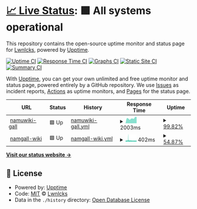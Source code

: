 # [📈 Live Status](https://Lwnlcks.github.io/namgall-status): <!--live status--> **🟩 All systems operational**

This repository contains the open-source uptime monitor and status page for [Lwnlcks](https://sona.wiki/), powered by [Upptime](https://github.com/upptime/upptime).

[![Uptime CI](https://github.com/Lwnlcks/namgall-status/workflows/Uptime%20CI/badge.svg)](https://github.com/Lwnlcks/namgall-status/actions?query=workflow%3A%22Uptime+CI%22)
[![Response Time CI](https://github.com/Lwnlcks/namgall-status/workflows/Response%20Time%20CI/badge.svg)](https://github.com/Lwnlcks/namgall-status/actions?query=workflow%3A%22Response+Time+CI%22)
[![Graphs CI](https://github.com/Lwnlcks/namgall-status/workflows/Graphs%20CI/badge.svg)](https://github.com/Lwnlcks/namgall-status/actions?query=workflow%3A%22Graphs+CI%22)
[![Static Site CI](https://github.com/Lwnlcks/namgall-status/workflows/Static%20Site%20CI/badge.svg)](https://github.com/Lwnlcks/namgall-status/actions?query=workflow%3A%22Static+Site+CI%22)
[![Summary CI](https://github.com/Lwnlcks/namgall-status/workflows/Summary%20CI/badge.svg)](https://github.com/Lwnlcks/namgall-status/actions?query=workflow%3A%22Summary+CI%22)

With [Upptime](https://upptime.js.org), you can get your own unlimited and free uptime monitor and status page, powered entirely by a GitHub repository. We use [Issues](https://github.com/Lwnlcks/namgall-status/issues) as incident reports, [Actions](https://github.com/Lwnlcks/namgall-status/actions) as uptime monitors, and [Pages](https://Lwnlcks.github.io/namgall-status) for the status page.

<!--start: status pages-->
<!-- This summary is generated by Upptime (https://github.com/upptime/upptime) -->
<!-- Do not edit this manually, your changes will be overwritten -->
<!-- prettier-ignore -->
| URL | Status | History | Response Time | Uptime |
| --- | ------ | ------- | ------------- | ------ |
| <img alt="" src="https://icons.duckduckgo.com/ip3/gall.dcinside.com.ico" height="13"> [namuwiki-gall](https://gall.dcinside.com/mgallery/board/lists?id=namuwiki) | 🟩 Up | [namuwiki-gall.yml](https://github.com/Lwnlcks/namgall-status/commits/HEAD/history/namuwiki-gall.yml) | <details><summary><img alt="Response time graph" src="./graphs/namuwiki-gall/response-time-week.png" height="20"> 2003ms</summary><br><a href="https://Lwnlcks.github.io/namgall-status/history/namuwiki-gall"><img alt="Response time 1942" src="https://img.shields.io/endpoint?url=https%3A%2F%2Fraw.githubusercontent.com%2FLwnlcks%2Fnamgall-status%2FHEAD%2Fapi%2Fnamuwiki-gall%2Fresponse-time.json"></a><br><a href="https://Lwnlcks.github.io/namgall-status/history/namuwiki-gall"><img alt="24-hour response time 2555" src="https://img.shields.io/endpoint?url=https%3A%2F%2Fraw.githubusercontent.com%2FLwnlcks%2Fnamgall-status%2FHEAD%2Fapi%2Fnamuwiki-gall%2Fresponse-time-day.json"></a><br><a href="https://Lwnlcks.github.io/namgall-status/history/namuwiki-gall"><img alt="7-day response time 2003" src="https://img.shields.io/endpoint?url=https%3A%2F%2Fraw.githubusercontent.com%2FLwnlcks%2Fnamgall-status%2FHEAD%2Fapi%2Fnamuwiki-gall%2Fresponse-time-week.json"></a><br><a href="https://Lwnlcks.github.io/namgall-status/history/namuwiki-gall"><img alt="30-day response time 1972" src="https://img.shields.io/endpoint?url=https%3A%2F%2Fraw.githubusercontent.com%2FLwnlcks%2Fnamgall-status%2FHEAD%2Fapi%2Fnamuwiki-gall%2Fresponse-time-month.json"></a><br><a href="https://Lwnlcks.github.io/namgall-status/history/namuwiki-gall"><img alt="1-year response time 1940" src="https://img.shields.io/endpoint?url=https%3A%2F%2Fraw.githubusercontent.com%2FLwnlcks%2Fnamgall-status%2FHEAD%2Fapi%2Fnamuwiki-gall%2Fresponse-time-year.json"></a></details> | <details><summary><a href="https://Lwnlcks.github.io/namgall-status/history/namuwiki-gall">99.82%</a></summary><a href="https://Lwnlcks.github.io/namgall-status/history/namuwiki-gall"><img alt="All-time uptime 99.86%" src="https://img.shields.io/endpoint?url=https%3A%2F%2Fraw.githubusercontent.com%2FLwnlcks%2Fnamgall-status%2FHEAD%2Fapi%2Fnamuwiki-gall%2Fuptime.json"></a><br><a href="https://Lwnlcks.github.io/namgall-status/history/namuwiki-gall"><img alt="24-hour uptime 100.00%" src="https://img.shields.io/endpoint?url=https%3A%2F%2Fraw.githubusercontent.com%2FLwnlcks%2Fnamgall-status%2FHEAD%2Fapi%2Fnamuwiki-gall%2Fuptime-day.json"></a><br><a href="https://Lwnlcks.github.io/namgall-status/history/namuwiki-gall"><img alt="7-day uptime 99.82%" src="https://img.shields.io/endpoint?url=https%3A%2F%2Fraw.githubusercontent.com%2FLwnlcks%2Fnamgall-status%2FHEAD%2Fapi%2Fnamuwiki-gall%2Fuptime-week.json"></a><br><a href="https://Lwnlcks.github.io/namgall-status/history/namuwiki-gall"><img alt="30-day uptime 99.90%" src="https://img.shields.io/endpoint?url=https%3A%2F%2Fraw.githubusercontent.com%2FLwnlcks%2Fnamgall-status%2FHEAD%2Fapi%2Fnamuwiki-gall%2Fuptime-month.json"></a><br><a href="https://Lwnlcks.github.io/namgall-status/history/namuwiki-gall"><img alt="1-year uptime 99.97%" src="https://img.shields.io/endpoint?url=https%3A%2F%2Fraw.githubusercontent.com%2FLwnlcks%2Fnamgall-status%2FHEAD%2Fapi%2Fnamuwiki-gall%2Fuptime-year.json"></a></details>
| <img alt="" src="https://icons.duckduckgo.com/ip3/namgall.wikiing.in.ico" height="13"> [namgall-wiki](https://namgall.wikiing.in/) | 🟩 Up | [namgall-wiki.yml](https://github.com/Lwnlcks/namgall-status/commits/HEAD/history/namgall-wiki.yml) | <details><summary><img alt="Response time graph" src="./graphs/namgall-wiki/response-time-week.png" height="20"> 402ms</summary><br><a href="https://Lwnlcks.github.io/namgall-status/history/namgall-wiki"><img alt="Response time 249" src="https://img.shields.io/endpoint?url=https%3A%2F%2Fraw.githubusercontent.com%2FLwnlcks%2Fnamgall-status%2FHEAD%2Fapi%2Fnamgall-wiki%2Fresponse-time.json"></a><br><a href="https://Lwnlcks.github.io/namgall-status/history/namgall-wiki"><img alt="24-hour response time 341" src="https://img.shields.io/endpoint?url=https%3A%2F%2Fraw.githubusercontent.com%2FLwnlcks%2Fnamgall-status%2FHEAD%2Fapi%2Fnamgall-wiki%2Fresponse-time-day.json"></a><br><a href="https://Lwnlcks.github.io/namgall-status/history/namgall-wiki"><img alt="7-day response time 402" src="https://img.shields.io/endpoint?url=https%3A%2F%2Fraw.githubusercontent.com%2FLwnlcks%2Fnamgall-status%2FHEAD%2Fapi%2Fnamgall-wiki%2Fresponse-time-week.json"></a><br><a href="https://Lwnlcks.github.io/namgall-status/history/namgall-wiki"><img alt="30-day response time 371" src="https://img.shields.io/endpoint?url=https%3A%2F%2Fraw.githubusercontent.com%2FLwnlcks%2Fnamgall-status%2FHEAD%2Fapi%2Fnamgall-wiki%2Fresponse-time-month.json"></a><br><a href="https://Lwnlcks.github.io/namgall-status/history/namgall-wiki"><img alt="1-year response time 279" src="https://img.shields.io/endpoint?url=https%3A%2F%2Fraw.githubusercontent.com%2FLwnlcks%2Fnamgall-status%2FHEAD%2Fapi%2Fnamgall-wiki%2Fresponse-time-year.json"></a></details> | <details><summary><a href="https://Lwnlcks.github.io/namgall-status/history/namgall-wiki">54.87%</a></summary><a href="https://Lwnlcks.github.io/namgall-status/history/namgall-wiki"><img alt="All-time uptime 99.46%" src="https://img.shields.io/endpoint?url=https%3A%2F%2Fraw.githubusercontent.com%2FLwnlcks%2Fnamgall-status%2FHEAD%2Fapi%2Fnamgall-wiki%2Fuptime.json"></a><br><a href="https://Lwnlcks.github.io/namgall-status/history/namgall-wiki"><img alt="24-hour uptime 70.64%" src="https://img.shields.io/endpoint?url=https%3A%2F%2Fraw.githubusercontent.com%2FLwnlcks%2Fnamgall-status%2FHEAD%2Fapi%2Fnamgall-wiki%2Fuptime-day.json"></a><br><a href="https://Lwnlcks.github.io/namgall-status/history/namgall-wiki"><img alt="7-day uptime 54.87%" src="https://img.shields.io/endpoint?url=https%3A%2F%2Fraw.githubusercontent.com%2FLwnlcks%2Fnamgall-status%2FHEAD%2Fapi%2Fnamgall-wiki%2Fuptime-week.json"></a><br><a href="https://Lwnlcks.github.io/namgall-status/history/namgall-wiki"><img alt="30-day uptime 87.14%" src="https://img.shields.io/endpoint?url=https%3A%2F%2Fraw.githubusercontent.com%2FLwnlcks%2Fnamgall-status%2FHEAD%2Fapi%2Fnamgall-wiki%2Fuptime-month.json"></a><br><a href="https://Lwnlcks.github.io/namgall-status/history/namgall-wiki"><img alt="1-year uptime 98.93%" src="https://img.shields.io/endpoint?url=https%3A%2F%2Fraw.githubusercontent.com%2FLwnlcks%2Fnamgall-status%2FHEAD%2Fapi%2Fnamgall-wiki%2Fuptime-year.json"></a></details>

<!--end: status pages-->

[**Visit our status website →**](https://Lwnlcks.github.io/namgall-status)

## 📄 License

- Powered by: [Upptime](https://github.com/upptime/upptime)
- Code: [MIT](./LICENSE) © [Lwnlcks](https://sona.wiki/)
- Data in the `./history` directory: [Open Database License](https://opendatacommons.org/licenses/odbl/1-0/)
